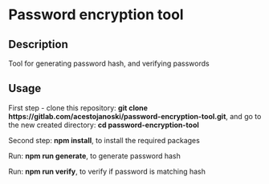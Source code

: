 <!DOCTYPE html>
<html>
    <head>
    </head>
    <body>
        <h1>Password encryption tool</h1>
        <h2>Description</h2>
        <p>Tool for generating password hash, and verifying passwords</p>
        <h2>Usage</h2>
        <p>First step - clone this repository: <b>git clone https://gitlab.com/acestojanoski/password-encryption-tool.git</b>, and go to the new created directory: <b>cd password-encryption-tool</b></p>
        <p>Second step: <b>npm install</b>, to install the required packages</p>
        <p>Run: <b>npm run generate</b>, to generate password hash</p>
        <p>Run: <b>npm run verify</b>, to verify if password is matching hash</p>
    </body>
</html>
